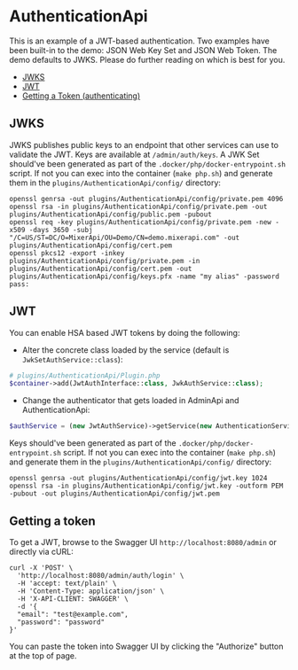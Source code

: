 # AuthenticationApi

This is an example of a JWT-based authentication. Two examples have been built-in to the demo: JSON Web Key Set and
JSON Web Token. The demo defaults to JWKS. Please do further reading on which is best for you.

- [JWKS](#jwks)
- [JWT](#jwt)
- [Getting a Token (authenticating)](#getting-a-token)

## JWKS

JWKS publishes public keys to an endpoint that other services can use to validate the JWT. Keys are available at
`/admin/auth/keys`. A JWK Set should've been generated as part of the `.docker/php/docker-entrypoint.sh` script. If not
you can exec into the container (`make php.sh`) and generate them in the `plugins/AuthenticationApi/config/` directory:

```console
openssl genrsa -out plugins/AuthenticationApi/config/private.pem 4096
openssl rsa -in plugins/AuthenticationApi/config/private.pem -out plugins/AuthenticationApi/config/public.pem -pubout
openssl req -key plugins/AuthenticationApi/config/private.pem -new -x509 -days 3650 -subj "/C=US/ST=DC/O=MixerApi/OU=Demo/CN=demo.mixerapi.com" -out plugins/AuthenticationApi/config/cert.pem
openssl pkcs12 -export -inkey plugins/AuthenticationApi/config/private.pem -in plugins/AuthenticationApi/config/cert.pem -out plugins/AuthenticationApi/config/keys.pfx -name "my alias" -password pass:
```

## JWT

You can enable HSA based JWT tokens by doing the following:

- Alter the concrete class loaded by the service (default is `JwkSetAuthService::class`):

```php
# plugins/AuthenticationApi/Plugin.php
$container->add(JwtAuthInterface::class, JwkAuthService::class);
```

- Change the authenticator that gets loaded in AdminApi and AuthenticationApi:

```php
$authService = (new JwtAuthService)->getService(new AuthenticationService());
```

Keys should've been generated as part of the `.docker/php/docker-entrypoint.sh` script. If not you can exec into the
container (`make php.sh`) and generate them in the `plugins/AuthenticationApi/config/` directory:

```console
openssl genrsa -out plugins/AuthenticationApi/config/jwt.key 1024
openssl rsa -in plugins/AuthenticationApi/config/jwt.key -outform PEM -pubout -out plugins/AuthenticationApi/config/jwt.pem
```

## Getting a token

To get a JWT, browse to the Swagger UI `http://localhost:8080/admin` or directly via cURL:

```console
curl -X 'POST' \
  'http://localhost:8080/admin/auth/login' \
  -H 'accept: text/plain' \
  -H 'Content-Type: application/json' \
  -H 'X-API-CLIENT: SWAGGER' \
  -d '{
  "email": "test@example.com",
  "password": "password"
}'
```

You can paste the token into Swagger UI by clicking the "Authorize" button at the top of page.
